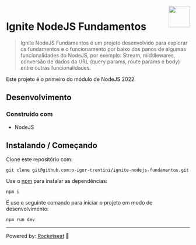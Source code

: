 <img src="https://drive.google.com/uc?export=view&id=1I8Gil5iH_K_4CeHBAvK-JlmDxGOIN-he" alt="" width="58" height="58" align="right" />

# Ignite NodeJS Fundamentos #

> Ignite NodeJS Fundamentos é um projeto desenvolvido para explorar os fundamentos e o funcionamento por baixo dos panos
> de algumas funcionalidades do NodeJS, por exemplo: Stream, middlewares, conversão de dados da URL (query params,
> route params e body) entre outras funcionalidades.

Este projeto é o primeiro do módulo de NodeJS 2022.

## Desenvolvimento

### Construído com

- NodeJS

## Instalando / Começando

Clone este repositório com:

```shell
git clone git@github.com:o-igor-trentini/ignite-nodejs-fundamentos.git
```

Use o [npm][] para instalar as dependências:

```shell
npm i
```

E use o seguinte comando para iniciar o projeto em modo de desenvolvimento:

```shell
npm run dev
```

---

Powered by: [Rocketseat][] 🚀

[Rocketseat]: https://www.rocketseat.com.br/
[npm]: https://www.npmjs.com/
